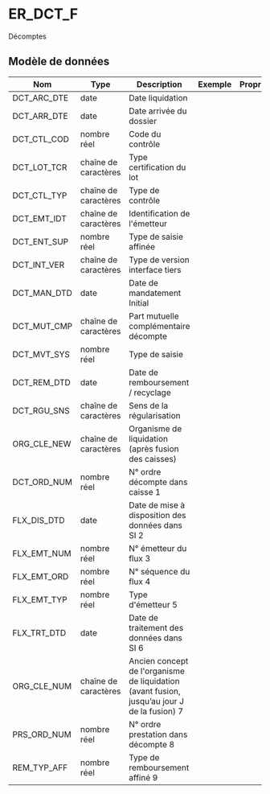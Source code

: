 # ER_DCT_F

Décomptes


## Modèle de données

|Nom|Type|Description|Exemple|Propriétés|
|-|-|-|-|-|
|DCT_ARC_DTE|date|Date liquidation|||
|DCT_ARR_DTE|date|Date arrivée du dossier|||
|DCT_CTL_COD|nombre réel|Code du contrôle|||
|DCT_LOT_TCR|chaîne de caractères|Type certification du lot|||
|DCT_CTL_TYP|chaîne de caractères|Type de contrôle|||
|DCT_EMT_IDT|chaîne de caractères|Identification de l'émetteur|||
|DCT_ENT_SUP|nombre réel|Type de saisie affinée|||
|DCT_INT_VER|chaîne de caractères|Type de version interface tiers|||
|DCT_MAN_DTD|date|Date de mandatement Initial|||
|DCT_MUT_CMP|chaîne de caractères|Part mutuelle complémentaire décompte|||
|DCT_MVT_SYS|nombre réel|Type de saisie|||
|DCT_REM_DTD|date|Date de remboursement / recyclage|||
|DCT_RGU_SNS|chaîne de caractères|Sens de la régularisation|||
|ORG_CLE_NEW|chaîne de caractères|Organisme de liquidation (après fusion des caisses)|||
|DCT_ORD_NUM|nombre réel|N° ordre décompte dans caisse                      1|||
|FLX_DIS_DTD|date|Date de mise à disposition des données dans SI     2|||
|FLX_EMT_NUM|nombre réel|N° émetteur du flux                                                  3|||
|FLX_EMT_ORD|nombre réel|N° séquence du flux                                               4|||
|FLX_EMT_TYP|nombre réel|Type d'émetteur                                                      5|||
|FLX_TRT_DTD|date|Date de traitement des données dans SI                   6|||
|ORG_CLE_NUM|chaîne de caractères|Ancien concept de l'organisme de liquidation (avant fusion, jusqu’au jour J de la fusion)          7|||
|PRS_ORD_NUM|nombre réel|N° ordre prestation dans décompte                 8|||
|REM_TYP_AFF|nombre réel|Type de remboursement affiné                                 9|||
